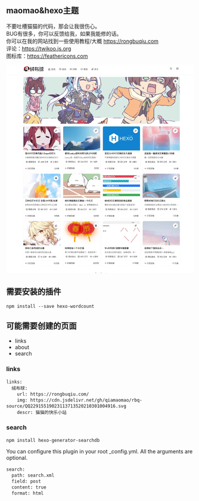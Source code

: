 ## maomao&hexo主题

不要吐槽猫猫的代码，那会让我很伤心。
<br>
BUG有很多，你可以反馈给我，如果我能修的话。
<br>
你可以在我的网站找到一些使用教程/大概
https://rongbuqiu.com
<br>
评论：https://twikoo.js.org
<br>
图标库：https://feathericons.com
<br>

![预览图](cover.png)

## 需要安装的插件
```
npm install --save hexo-wordcount
```
## 可能需要创建的页面
 - links
 - about
 - search

### links
```
links: 
  绒布球: 
    url: https://rongbuqiu.com/
    img: https://cdn.jsdelivr.net/gh/qiamaomao/rbq-source/QQ22915519023113713520210301004916.svg
    descr: 猫猫的快乐小站
```
### search
```
npm install hexo-generator-searchdb
```
You can configure this plugin in your root _config.yml. All the arguments are optional.
```
search:
  path: search.xml
  field: post
  content: true
  format: html
```